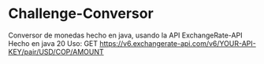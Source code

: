 # Challenge-Conversor
Conversor de monedas hecho en java, usando la API ExchangeRate-API
Hecho en java 20
Uso: GET https://v6.exchangerate-api.com/v6/YOUR-API-KEY/pair/USD/COP/AMOUNT
